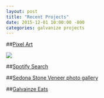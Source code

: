 ```yaml
---
layout: post
title: "Recent Projects"
date: 2015-12-01 10:00:00 -800
categories: galvanize projects
---
```


##[Pixel Art](http://www.jontejada.com/pixel_art/)

<img src="{{ site.baseurl }}/assets/pixel_art.png">


##[Spotify Search](http://www.jontejada.com/spotify-albums-and-tracks/)

##[Sedona Stone Veneer photo gallery](http://www.jontejada.com/SSV/)

##[Galvainze Eats](http://www.jontejada.com/eats/)